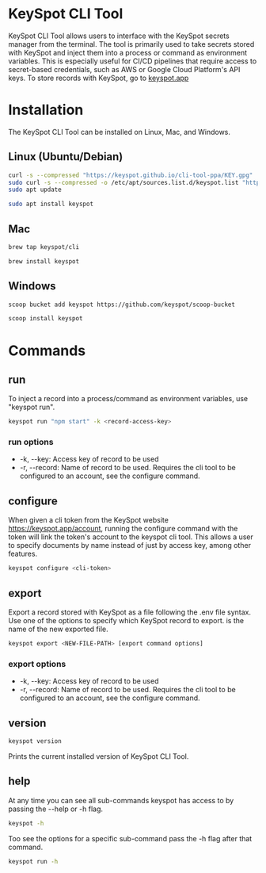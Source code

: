 # KeySpot CLI Tool

KeySpot CLI Tool allows users to interface with the KeySpot secrets manager from the terminal. The tool is primarily used to take secrets stored with KeySpot and inject them into a process or command as environment variables. This is especially useful for CI/CD pipelines that require access to secret-based credentials, such as AWS or Google Cloud Platform's API keys. To store records with KeySpot, go to [keyspot.app](https://keyspot.app)

# Installation

The KeySpot CLI Tool can be installed on Linux, Mac, and Windows.

## Linux (Ubuntu/Debian)

```bash
curl -s --compressed "https://keyspot.github.io/cli-tool-ppa/KEY.gpg" | sudo apt-key add -
sudo curl -s --compressed -o /etc/apt/sources.list.d/keyspot.list "https://keyspot.github.io/cli-tool-ppa/keyspot.list"
sudo apt update

sudo apt install keyspot
```

## Mac

```bash
brew tap keyspot/cli

brew install keyspot
```

## Windows

```bash
scoop bucket add keyspot https://github.com/keyspot/scoop-bucket

scoop install keyspot
```

# Commands

## run

To inject a record into a process/command as environment variables, use "keyspot run".

```bash
keyspot run "npm start" -k <record-access-key>
```

### run options

* -k, --key: Access key of record to be used
* -r, --record: Name of record to be used. Requires the cli tool to be configured to an account, see the configure command.

## configure

When given a cli token from the KeySpot website https://keyspot.app/account, running the configure command with the token will link the token's account to the keyspot cli tool. This allows a user to specify documents by name instead of just by access key, among other features.

```bash
keyspot configure <cli-token>
```

## export

Export a record stored with KeySpot as a file following the .env file syntax. Use one of the options to
specify which KeySpot record to export. <NEW-FILE-PATH> is the name of the new exported file.

```bash
keyspot export <NEW-FILE-PATH> [export command options]
```

### export options

* -k, --key: Access key of record to be used
* -r, --record: Name of record to be used. Requires the cli tool to be configured to an account, see the configure command.

## version

```bash
keyspot version
```

Prints the current installed version of KeySpot CLI Tool.

## help

At any time you can see all sub-commands keyspot has access to by passing the --help or -h flag.

```bash
keyspot -h
```

Too see the options for a specific sub-command pass the -h flag after that command.

```bash
keyspot run -h
```